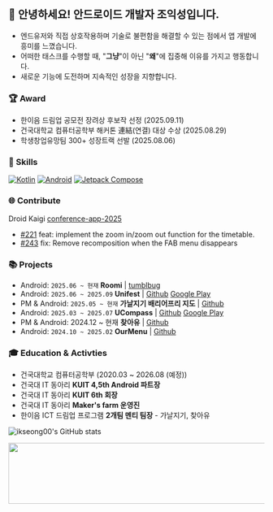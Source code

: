 ## 👟 안녕하세요! 안드로이드 개발자 조익성입니다.

- 엔드유저와 직접 상호작용하며 기술로 불편함을 해결할 수 있는 점에서 앱 개발에 흥미를 느꼈습니다.
- 어떠한 태스크를 수행할 때, "**그냥**"이 아닌 "**왜**"에 집중해 이유를 가지고 행동합니다.
- 새로운 기능에 도전하며 지속적인 성장을 지향합니다.

<!---
ikseong00/ikseong00 is a ✨ special ✨ repository because its `README.md` (this file) appears on your GitHub profile.
You can click the Preview link to take a look at your changes.
--->

### 🏆 Award

- 한이음 드림업 공모전 장려상 후보작 선정 (2025.09.11)
- 건국대학교 컴퓨터공학부 해커톤 連結(연결) 대상 수상 (2025.08.29)
- 학생창업유망팀 300+ 성장트랙 선발 (2025.08.06)

### 🧩 Skills

[![Kotlin](https://img.shields.io/badge/Kotlin-7F52FF?logo=kotlin&logoColor=white)]()
[![Android](https://img.shields.io/badge/Android-3DDC84?logo=android&logoColor=white)]()
[![Jetpack Compose](https://img.shields.io/badge/Jetpack_Compose-4285F4?logo=jetpackcompose&logoColor=white)]()

### 🌐 Contribute
Droid Kaigi [conference-app-2025](https://github.com/DroidKaigi/conference-app-2025)
- [#221](https://github.com/DroidKaigi/conference-app-2025/pull/221) feat: implement the zoom in/zoom out function for the timetable.
- [#243](https://github.com/DroidKaigi/conference-app-2025/pull/243) fix: Remove recomposition when the FAB menu disappears


### 📚 Projects

- Android: `2025.06 ~ 현재` **Roomi** | [tumblbug](https://tumblbug.com/roomi_)
- Android: `2025.06 ~ 2025.09` **Unifest** | [Github](https://github.com/Project-Unifest/unifest-android) [Google Play](https://play.google.com/store/apps/details?id=com.unifest.android)
- PM & Android: `2025.05 ~ 현재` **가날지기 배리어프리 지도** | [Github](https://github.com/KU-Barrier-Free/KU-Barrier-Free-Android)
- Android: `2025.03 ~ 2025.07` **UCompass** | [Github](https://github.com/YangJJune/U-Compass) [Google Play](https://play.google.com/store/apps/details?id=com.ikseong.ucompass&pli=1)
- PM & Android: 2024.12 ~ 현재 **찾아유** | [Github](https://github.com/FindYou-Kuit/FindYou-Android)
- Android: `2024.10 ~ 2025.02` **OurMenu** | [Github](https://github.com/OurMenu/OurMenu-FE)

### 🎓 Education & Activties
- 건국대학교 컴퓨터공학부 (2020.03 ~ 2026.08 (예정))
- 건국대 IT 동아리 **KUIT 4,5th Android 파트장**
- 건국대 IT 동아리 **KUIT 6th 회장**
- 건국대 IT 동아리 **Maker's farm 운영진**
- 한이음 ICT 드림업 프로그램 **2개팀 멘티 팀장** - 가날지기, 찾아유

![ikseong00's GitHub stats](https://github-readme-stats.vercel.app/api?username=ikseong00&theme=graywhite)

<a href="https://www.gitanimals.org/en_US?utm_medium=image&utm_source=ikseong00&utm_content=line">
  <img
    src="https://render.gitanimals.org/lines/ikseong00"
    width="600"
    height="120"
  />
</a>

